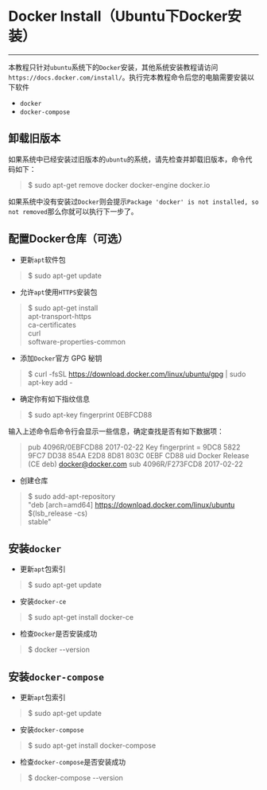 # Docker Install（Ubuntu下Docker安装）
***
本教程只针对`ubuntu`系统下的`Docker`安装，其他系统安装教程请访问`https://docs.docker.com/install/`。执行完本教程命令后您的电脑需要安装以下软件
- `docker`
- `docker-compose`

## 卸载旧版本
如果系统中已经安装过旧版本的`ubuntu`的系统，请先检查并卸载旧版本，命令代码如下：
 > $ sudo apt-get remove docker docker-engine docker.io

如果系统中没有安装过`Docker`则会提示`Package 'docker' is not installed, so not removed`那么你就可以执行下一步了。

## 配置Docker仓库（可选）
- 更新`apt`软件包
> $ sudo apt-get update

- 允许`apt`使用`HTTPS`安装包
> $ sudo apt-get install \
    apt-transport-https \
    ca-certificates \
    curl \
    software-properties-common
    
- 添加`Docker`官方 GPG 秘钥
> $ curl -fsSL https://download.docker.com/linux/ubuntu/gpg | sudo apt-key add -

- 确定你有如下指纹信息
> $ sudo apt-key fingerprint 0EBFCD88

输入上述命令后命令行会显示一些信息，确定查找是否有如下数据项：
> pub   4096R/0EBFCD88 2017-02-22
      Key fingerprint = 9DC8 5822 9FC7 DD38 854A  E2D8 8D81 803C 0EBF CD88
uid                  Docker Release (CE deb) <docker@docker.com>
sub   4096R/F273FCD8 2017-02-22

- 创建仓库
> $ sudo add-apt-repository \
   "deb [arch=amd64] https://download.docker.com/linux/ubuntu \
   $(lsb_release -cs) \
   stable"

## 安装`docker`
- 更新`apt`包索引
> $ sudo apt-get update

- 安装`docker-ce`
> $ sudo apt-get install docker-ce

- 检查`Docker`是否安装成功
> $ docker --version

## 安装`docker-compose`
- 更新`apt`包索引
> $ sudo apt-get update

- 安装`docker-compose`
> $ sudo apt-get install docker-compose

- 检查`docker-compose`是否安装成功
> $ docker-compose --version
